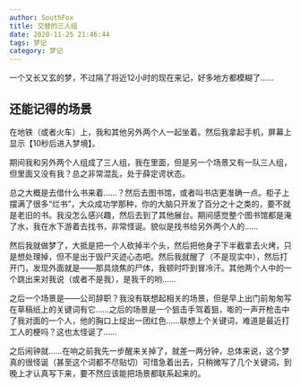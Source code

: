 ```yaml
---
author: SouthFox
title: 交替的三人组
date: 2020-11-25 21:46:44
tags: 梦记
category: 梦记
---
```


一个又长又玄的梦，不过隔了将近12小时的现在来记，好多地方都模糊了……

## 还能记得的场景

在地铁（或者火车）上，我和其他另外两个人一起坐着。然后我拿起手机，屏幕上显示【10秒后进入梦境】。

期间我和另外两个人组成了三人组，我在里面，但是另一个场景又有一队三人组，但里面又没有我？总之非常混乱，处于薛定谔状态。

<!--more-->

总之大概是去借什么书来着……？然后去图书馆，或者叫书店更准确一点。柜子上摆满了很多“烂书”，大众成功学那种，你的大脑只开发了百分之十之类的，要不就是老旧的书。我没怎么感兴趣，然后去到了其他展台。期间感觉整个图书馆都是淹了水，我在水下游着去找书，非常怪诞。貌似是找书给另外两个人的……



然后我就做梦了，大抵是把一个人砍掉半个头，然后把他身子下半截拿去火烤，只是想处理掉，但不是出于毁尸灭迹心态吧。然后我就醒了（不是现实中），然后打开门，发现外面就是——那具烧焦的尸体，我顿时吓到冒冷汗。其他两个人中的一个跳出来对我说（或者不是我），是我干的哟……



之后一个场景是——公司辞职？我没有联想起相关的场景，但是早上出门前匆匆写在草稿纸上的关键词有它……之后的场景是一个狙击手驾着狙，嘭的一声开枪击中了我对面的一个人，他的胸口上绽出一团红色……联想上个关键词，难道是最近打工人的梗吗？这也太怪诞了……



之后闹钟就……在响之前我先一步醒来关掉了，就差一两分钟，总体来说，这个梦真的很怪诞（甚至这个词都不尽贴切）可惜急着出去，只稍微写了几个关键词，到晚上才认真写下来，要不然应该能把场景都联系起来的。